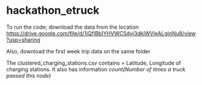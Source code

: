 # hackathon_etruck

To run the code; download the data from the location https://drive.google.com/file/d/1iQfIBbIYHVWC5dyj3dkiWVleALginNu8/view?usp=sharing

Also, download the first week trip data on the same folder

The clustered_charging_stations.csv contains = Latitude, Longitude of charging stations. It also has information  *count(Number of times a truck passed this node)*
